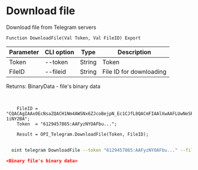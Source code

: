 ﻿---
sidebar_position: 5
---

# Download file
 Download file from Telegram servers



`Function DownloadFile(Val Token, Val FileID) Export`

  | Parameter | CLI option | Type | Description |
  |-|-|-|-|
  | Token | --token | String | Token |
  | FileID | --fileid | String | File ID for downloading |

  
  Returns:  BinaryData - file's binary data

<br/>




```bsl title="Code example"
    FileID = "CQACAgIAAx0EcNsaZQACH1Nm4AWSNx6ZJcoBejpN_Ec1CJfL8QACmFIAAlXwAAFLUwNeSR-1iNY2BA";
    Token  = "6129457865:AAFyzNYOAFbu...";

    Result = OPI_Telegram.DownloadFile(Token, FileID);
```



```sh title="CLI command example"
    
  oint telegram DownloadFile --token "6129457865:AAFyzNYOAFbu..." --fileid "CQACAgIAAx0EcNsaZQACGsRmqTObImcQhvZfQC9f7KStfGzIWwACJFYAAjcMSUk5-shFORxZRjUE"

```

```json title="Result"
<Binary file's binary data>
```
